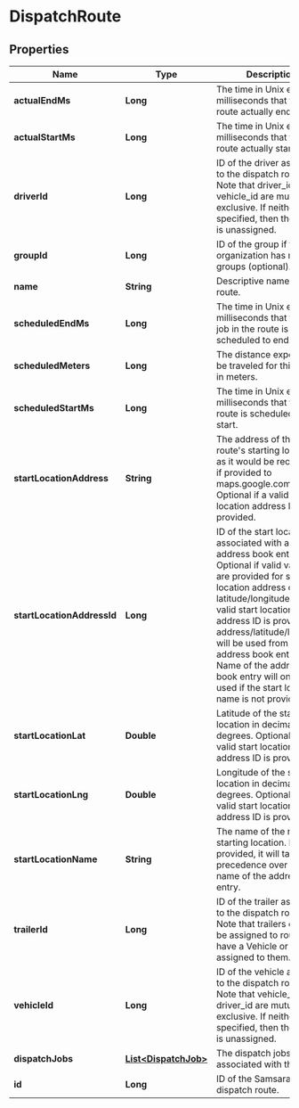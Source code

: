 
# DispatchRoute

## Properties
Name | Type | Description | Notes
------------ | ------------- | ------------- | -------------
**actualEndMs** | **Long** | The time in Unix epoch milliseconds that the route actually ended. |  [optional]
**actualStartMs** | **Long** | The time in Unix epoch milliseconds that the route actually started. |  [optional]
**driverId** | **Long** | ID of the driver assigned to the dispatch route. Note that driver_id and vehicle_id are mutually exclusive. If neither is specified, then the route is unassigned. |  [optional]
**groupId** | **Long** | ID of the group if the organization has multiple groups (optional). |  [optional]
**name** | **String** | Descriptive name of this route. | 
**scheduledEndMs** | **Long** | The time in Unix epoch milliseconds that the last job in the route is scheduled to end. | 
**scheduledMeters** | **Long** | The distance expected to be traveled for this route in meters. |  [optional]
**scheduledStartMs** | **Long** | The time in Unix epoch milliseconds that the route is scheduled to start. | 
**startLocationAddress** | **String** | The address of the route&#39;s starting location, as it would be recognized if provided to maps.google.com. Optional if a valid start location address ID is provided. |  [optional]
**startLocationAddressId** | **Long** | ID of the start location associated with an address book entry. Optional if valid values are provided for start location address or latitude/longitude. If a valid start location address ID is provided, address/latitude/longitude will be used from the address book entry. Name of the address book entry will only be used if the start location name is not provided. |  [optional]
**startLocationLat** | **Double** | Latitude of the start location in decimal degrees. Optional if a valid start location address ID is provided. |  [optional]
**startLocationLng** | **Double** | Longitude of the start location in decimal degrees. Optional if a valid start location address ID is provided. |  [optional]
**startLocationName** | **String** | The name of the route&#39;s starting location. If provided, it will take precedence over the name of the address book entry. |  [optional]
**trailerId** | **Long** | ID of the trailer assigned to the dispatch route. Note that trailers can only be assigned to routes that have a Vehicle or Driver assigned to them. |  [optional]
**vehicleId** | **Long** | ID of the vehicle assigned to the dispatch route. Note that vehicle_id and driver_id are mutually exclusive. If neither is specified, then the route is unassigned. |  [optional]
**dispatchJobs** | [**List&lt;DispatchJob&gt;**](DispatchJob.md) | The dispatch jobs associated with this route. | 
**id** | **Long** | ID of the Samsara dispatch route. | 



